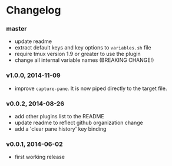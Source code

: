 # Changelog

### master
- update readme
- extract default keys and key options to `variables.sh` file
- require tmux version 1.9 or greater to use the plugin
- change all internal variable names (BREAKING CHANGE!)

### v1.0.0, 2014-11-09
- improve `capture-pane`. It is now piped directly to the target file.

### v0.0.2, 2014-08-26
- add other plugins list to the README
- update readme to reflect github organization change
- add a 'clear pane history' key binding

### v0.0.1, 2014-06-02

- first working release
